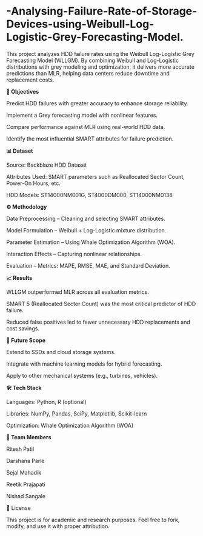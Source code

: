 # -Analysing-Failure-Rate-of-Storage-Devices-using-Weibull-Log-Logistic-Grey-Forecasting-Model.
This project analyzes HDD failure rates using the Weibull Log-Logistic Grey Forecasting Model (WLLGM). By combining Weibull and Log-Logistic distributions with grey modeling and optimization, it delivers more accurate predictions than MLR, helping data centers reduce downtime and replacement costs.

**🎯 Objectives**

Predict HDD failures with greater accuracy to enhance storage reliability.

Implement a Grey forecasting model with nonlinear features.

Compare performance against MLR using real-world HDD data.

Identify the most influential SMART attributes for failure prediction.

**📊 Dataset**

Source: Backblaze HDD Dataset

Attributes Used: SMART parameters such as Reallocated Sector Count, Power-On Hours, etc.

HDD Models: ST14000NM001G, ST4000DM000, ST14000NM0138

**⚙️ Methodology**

Data Preprocessing – Cleaning and selecting SMART attributes.

Model Formulation – Weibull + Log-Logistic mixture distribution.

Parameter Estimation – Using Whale Optimization Algorithm (WOA).

Interaction Effects – Capturing nonlinear relationships.

Evaluation – Metrics: MAPE, RMSE, MAE, and Standard Deviation.

**📈 Results**

WLLGM outperformed MLR across all evaluation metrics.

SMART 5 (Reallocated Sector Count) was the most critical predictor of HDD failure.

Reduced false positives led to fewer unnecessary HDD replacements and cost savings.

**🚀 Future Scope**

Extend to SSDs and cloud storage systems.

Integrate with machine learning models for hybrid forecasting.

Apply to other mechanical systems (e.g., turbines, vehicles).

**🛠️ Tech Stack**

Languages: Python, R (optional)

Libraries: NumPy, Pandas, SciPy, Matplotlib, Scikit-learn

Optimization: Whale Optimization Algorithm (WOA)

**👥 Team Members**

Ritesh Patil

Darshana Parle

Sejal Mahadik

Reetik Prajapati

Nishad Sangale

📜 License

This project is for academic and research purposes. Feel free to fork, modify, and use it with proper attribution.
